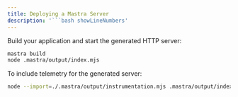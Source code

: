```yaml
---
title: Deploying a Mastra Server
description: '```bash showLineNumbers'
---
```


Build your application and start the generated HTTP server:

```bash showLineNumbers
mastra build
node .mastra/output/index.mjs
```

To include telemetry for the generated server:

```bash showLineNumbers
node --import=./.mastra/output/instrumentation.mjs .mastra/output/index.mjs
```
